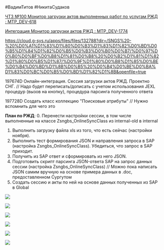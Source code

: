 
#ВадимТитов #НикитаСудаков

[ЧТЗ №100 Монитор загрузки актов выполненных работ по услугам РЖД : MTP_DEV-618](https://yt.surgutneftegas.ru:4443/issue/MTP_DEV-618)

[Интеграция Монитор загрузки актов РЖД : MTP_DEV-1774](https://yt.surgutneftegas.ru:4443/issue/MTP_DEV-1774)

https://cloud.g-sys.ru/apps/files/files/132788?dir=/SNGS%20-%20%D0%A1%D1%83%D1%80%D0%B3%D1%83%D1%82%D0%BD%D0%B5%D1%84%D1%82%D0%B5%D0%B3%D0%B0%D0%B7/%D0%97%D0%B0%D0%BF%D0%B8%D1%81%D0%B8%20%D0%B2%D1%81%D1%82%D1%80%D0%B5%D1%87/%D0%9F%D1%80%D0%B8%D1%85%D0%BE%D0%B4%D0%BD%D1%8B%D0%B5%20%D0%B4%D0%BE%D0%BA%D1%83%D0%BC%D0%B5%D0%BD%D1%82%D1%8B&openfile=true

197674D Онлайн-интеграция. Сессия загрузки актов РЖД. Проектно СНГ.
// Надо будет переписать/дописать с учетом использования JEXL процедур (вызов на кнопку), процедура парсинга полученного ответа

197728D Создать класс коллекцию "Поисковые атрибуты"
// Нужно вспомнить для чего это


**План по РЖД**:
0. Перенести настройки сессии, в том числе выполненные на классе Zsngbs_OnlineSyncClass из internal-old в internal
1. Выполнить загрузку файла xls из того, что есть сейчас (настройки ноября).
2. Выполнить тест формирования JSON и направления запроса в SAP (настройка Zsngbs_OnlineSyncClass). Убедиться, что запрос в SAP приходит.
3. Получить из SAP ответ и сформировать из него JSON.
4. Подготовить скрипт парсинга JSON-ответа SAP на запрос данных сессии (настройка Zsngbs_OnlineSyncClass)
// Можно пока написать JSON самим вручную на основе примера данных в .doc, предоставленном Сургутом
5. Создать сессию и акты по ней на основе данных полученных из SAP в Global


![](Pasted%20image%2020250513074442.png)




![](464uQY2cuw.png)

![](eXpress_lBQBHkbrCC.png)

![](msedge_rrlvB0a0vp.png)

![](Pasted%20image%2020250624170511.png)


![](Pasted%20image%2020250625114803.png)


